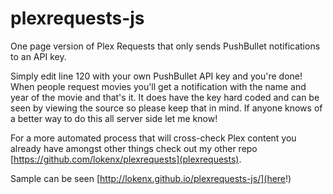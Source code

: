 # plexrequests-js
One page version of Plex Requests that only sends PushBullet notifications to an API key.

Simply edit line 120 with your own PushBullet API key and you're done! When people request movies you'll get a notification with the name and year of the movie and that's it. It does have the key hard coded and can be seen by viewing the source so please keep that in mind. If anyone knows of a better way to do this all server side let me know!

For a more automated process that will cross-check Plex content you already have amongst other things check out my other repo [https://github.com/lokenx/plexrequests](plexrequests).

Sample can be seen [http://lokenx.github.io/plexrequests-js/](here!)
